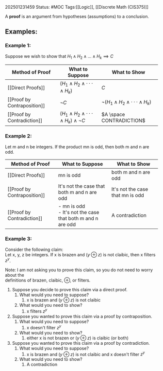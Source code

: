 202501231459
Status: #MOC
Tags:[[Logic]], [[Discrete Math (CIS375)]]

A **proof** is an argument from hypotheses (assumptions) to a conclusion.

## Examples:

### Example 1:
Suppose we wish to show that $H_{1} \land H_{2} \land \dots \land H_{k} \implies C$

| Method of Proof             | What to Suppose                                | What to Show                           |
| --------------------------- | ---------------------------------------------- | -------------------------------------- |
| [[Direct Proofs]]           | $(H_{1} ∧ H_{2} ∧ · · · ∧ H_{k})$              | $C$                                    |
| [[Proof by Contraposition]] | $\neg C$                                       | $\neg (H_{1} ∧ H_{2} ∧ · · · ∧ H_{k})$ |
| [[Proof by Contradiction]]  | $(H_{1} ∧ H_{2} ∧ · · · ∧ H_{k}) \land \neg C$ | $A \space CONTRADICTION$               |

### Example 2:
Let m and n be integers. If the product mn is odd, then both m and n are odd.

| Method of Proof             | What to Suppose                                              | What to Show                     |
| --------------------------- | ------------------------------------------------------------ | -------------------------------- |
| [[Direct Proofs]]           | mn is odd                                                    | both m and n are odd             |
| [[Proof by Contraposition]] | It's not the case that both m and n are odd                  | It's not the case that mn is odd |
| [[Proof by Contradiction]]  | - mn is odd<br>- It's not the case that both m and n are odd | A contradiction                  |

### Example 3:
Consider the following claim:  
Let x, y, z be integers. If x is brazen and ($y ⊕ z$) is not claibic, then x filters $z^y$.  

Note: I am not asking you to prove this claim, so you do not need to worry about the  
definitions of brazen, claibic, ⊕, or filters.  

1. Suppose you decide to prove this claim via a direct proof.  
	1. What would you need to suppose? 
		1. x is brazen and ($y ⊕ z$) is not claibic
	2. What would you need to show?  
		1. x filters $z^y$
2. Suppose you wanted to prove this claim via a proof by contraposition.  
	1. What would you need to suppose?  
		1. x doesn't filter $z^y$
	2. What would you need to show?  
		1. either x is not brazen or ($y ⊕ z$) is claibic (or both)
3. Suppose you wanted to prove this claim via a proof by contradiction.  
	1. What would you need to suppose?
		1. x is brazen and ($y ⊕ z$) is not claibic and x doesn't filter $z^y$
	2. What would you need to show?
		1. A contradiction
